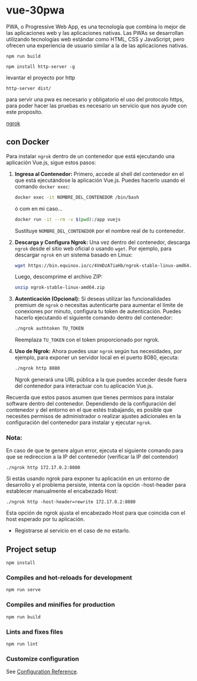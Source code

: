 # vue-30pwa
PWA, o Progressive Web App, es una tecnología que combina lo mejor de las aplicaciones web y las aplicaciones nativas. Las PWAs se desarrollan utilizando tecnologías web estándar como HTML, CSS y JavaScript, pero ofrecen una experiencia de usuario similar a la de las aplicaciones nativas. 

```
npm run build
```

```
npm install http-server -g
```

levantar el proyecto por http
```
http-server dist/
```

para servir una pwa es necesario y obligatorio el uso del protocolo https, para poder hacer las pruebas es necesario un servicio que nos ayude con este proposito.

[ngrok](https://ngrok.com/download)

## con Docker
Para instalar `ngrok` dentro de un contenedor que está ejecutando una aplicación Vue.js, sigue estos pasos:

1. **Ingresa al Contenedor:**
   Primero, accede al shell del contenedor en el que está ejecutándose la aplicación Vue.js. Puedes hacerlo usando el comando `docker exec`:

   ```bash
   docker exec -it NOMBRE_DEL_CONTENEDOR /bin/bash
   ```
    ó com en mi caso...
   ```bash
   docker run -it --rm -v $(pwd):/app vuejs
   ```

   Sustituye `NOMBRE_DEL_CONTENEDOR` por el nombre real de tu contenedor.

2. **Descarga y Configura Ngrok:**
   Una vez dentro del contenedor, descarga `ngrok` desde el sitio web oficial o usando `wget`. Por ejemplo, para descargar `ngrok` en un sistema basado en Linux:

   ```bash
   wget https://bin.equinox.io/c/4VmDzA7iaHb/ngrok-stable-linux-amd64.zip
   ```

   Luego, descomprime el archivo ZIP:

   ```bash
   unzip ngrok-stable-linux-amd64.zip
   ```

3. **Autenticación (Opcional):**
   Si deseas utilizar las funcionalidades premium de `ngrok` o necesitas autenticarte para aumentar el límite de conexiones por minuto, configura tu token de autenticación. Puedes hacerlo ejecutando el siguiente comando dentro del contenedor:

   ```bash
   ./ngrok authtoken TU_TOKEN
   ```

   Reemplaza `TU_TOKEN` con el token proporcionado por ngrok.

4. **Uso de Ngrok:**
   Ahora puedes usar `ngrok` según tus necesidades, por ejemplo, para exponer un servidor local en el puerto 8080, ejecuta:

   ```bash
   ./ngrok http 8080
   ```

   Ngrok generará una URL pública a la que puedes acceder desde fuera del contenedor para interactuar con tu aplicación Vue.js.

Recuerda que estos pasos asumen que tienes permisos para instalar software dentro del contenedor. Dependiendo de la configuración del contenedor y del entorno en el que estés trabajando, es posible que necesites permisos de administrador o realizar ajustes adicionales en la configuración del contenedor para instalar y ejecutar `ngrok`.

### Nota: 
En caso de que te genere algun error, ejecuta el siguiente comando para que se redireccion a la IP del contenedor (verificar la IP del contendor)

```
./ngrok http 172.17.0.2:8080
```
Si estás usando ngrok para exponer tu aplicación en un entorno de desarrollo y el problema persiste, intenta con la opción -host-header para establecer manualmente el encabezado Host:

```
./ngrok http -host-header=rewrite 172.17.0.2:8080
```

Esta opción de ngrok ajusta el encabezado Host para que coincida con el host esperado por tu aplicación.


* Registrarse al servicio en el caso de no estarlo.
## Project setup
```
npm install
```

### Compiles and hot-reloads for development
```
npm run serve
```

### Compiles and minifies for production
```
npm run build
```

### Lints and fixes files
```
npm run lint
```

### Customize configuration
See [Configuration Reference](https://cli.vuejs.org/config/).
